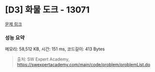 # [D3] 화물 도크 - 13071 

[문제 링크](https://swexpertacademy.com/main/code/problem/problemDetail.do?contestProbId=AXxOiEN6SU0DFASZ) 

### 성능 요약

메모리: 58,512 KB, 시간: 151 ms, 코드길이: 413 Bytes



> 출처: SW Expert Academy, https://swexpertacademy.com/main/code/problem/problemList.do